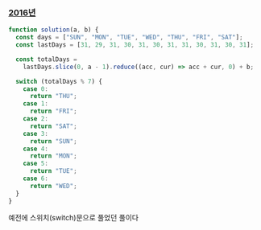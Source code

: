 ### [2016년](https://school.programmers.co.kr/learn/courses/30/lessons/12901)

```js
function solution(a, b) {
  const days = ["SUN", "MON", "TUE", "WED", "THU", "FRI", "SAT"];
  const lastDays = [31, 29, 31, 30, 31, 30, 31, 31, 30, 31, 30, 31];

  const totalDays =
    lastDays.slice(0, a - 1).reduce((acc, cur) => acc + cur, 0) + b;

  switch (totalDays % 7) {
    case 0:
      return "THU";
    case 1:
      return "FRI";
    case 2:
      return "SAT";
    case 3:
      return "SUN";
    case 4:
      return "MON";
    case 5:
      return "TUE";
    case 6:
      return "WED";
  }
}
```

예전에 스위치(switch)문으로 풀었던 풀이다
